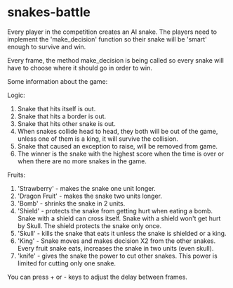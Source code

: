 # snakes-battle

Every player in the competition creates an AI snake.
The players need to implement the 'make_decision' function so their snake will be 'smart' enough to survive and win.

Every frame, the method make_decision is being called so every snake will have to choose where it should go in order to win.

Some information about the game:

Logic:

1. Snake that hits itself is out.
2. Snake that hits a border is out.
3. Snake that hits other snake is out.
4. When snakes collide head to head, they both will be out of the game, unless one of them is a king, it will survive the collision.
5. Snake that caused an exception to raise, will be removed from game.
6. The winner is the snake with the highest score when the time is over or when there are no more snakes in the game.

Fruits:

1. 'Strawberry' - makes the snake one unit longer.
2. 'Dragon Fruit' - makes the snake two units longer.
3. 'Bomb' - shrinks the snake in 2 units.
4. 'Shield' - protects the snake from getting hurt when eating a bomb. Snake with a shield can cross itself. Snake with a shield won't get hurt by Skull. The shield protects the snake only once.
5. 'Skull' - kills the snake that eats it unless the snake is shielded or a king.
6. 'King' - Snake moves and makes decision X2 from the other snakes. Every fruit snake eats, increases the snake in two units (even skull).
7. 'knife' - gives the snake the power to cut other snakes. This power is limited for cutting only one snake.

You can press + or - keys to adjust the delay between frames.

